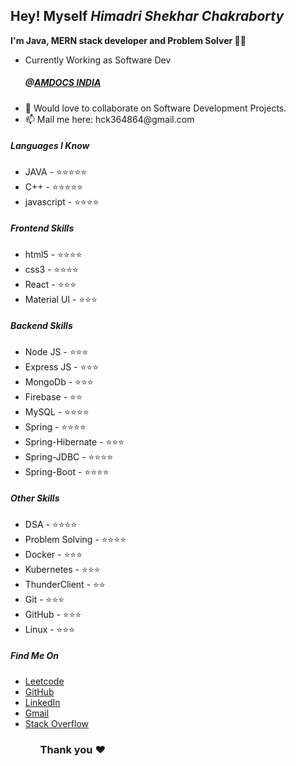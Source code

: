 <h2>Hey!  Myself <b><i>Himadri Shekhar Chakraborty</i></b></h2>

<b>I'm Java, MERN stack developer and Problem Solver 🐱‍💻</b>

<ul>
<li>Currently Working as Software Dev <span><h5>@<a href="https://www.amdocs.com/">AMDOCS INDIA</a></h5></span></li>
<li>💞️ Would love to collaborate on Software Development Projects.</li>
<li>📫 Mail me here: hck364864@gmail.com</li>
</ul>
 
<h5>Languages I Know</h5>
<ul>
 <li>JAVA - ⭐⭐⭐⭐⭐</li>
 <li>C++ - ⭐⭐⭐⭐⭐</li>
<li>javascript - ⭐⭐⭐⭐</li>
</ul>

<h5>Frontend Skills</h5>
<ul list-style-type="circle">
<li>html5 - ⭐⭐⭐⭐</li>
<li>css3 - ⭐⭐⭐⭐</li>
<li>React - ⭐⭐⭐</li>
<li>Material UI - ⭐⭐⭐</li>
</ul>

<h5>Backend Skills</h5>
<ul>
<li>Node JS - ⭐⭐⭐</li>
<li>Express JS - ⭐⭐⭐</li>
<li>MongoDb - ⭐⭐⭐</li>
<li>Firebase - ⭐⭐</li>
<li>MySQL - ⭐⭐⭐⭐</li>
<li>Spring - ⭐⭐⭐⭐</li>
<li>Spring-Hibernate - ⭐⭐⭐</li>
<li>Spring-JDBC - ⭐⭐⭐⭐</li>
<li>Spring-Boot - ⭐⭐⭐⭐</li>
</ul>

<h5>Other Skills</h5>
<ul>
<li>DSA - ⭐⭐⭐⭐</li>
<li>Problem Solving - ⭐⭐⭐⭐</li>
<li>Docker - ⭐⭐⭐</li>
<li>Kubernetes - ⭐⭐⭐</li>
<li>ThunderClient - ⭐⭐</li>
<li>Git - ⭐⭐⭐</li>
<li>GitHub - ⭐⭐⭐</li>
<li>Linux - ⭐⭐⭐</li>
</ul>

<h5>Find Me On</h5>
<ul>
<li><a href="https://leetcode.com/sky_walkerCh/">Leetcode</a></li>
<li><a href="https://github.com/codeAlpha776Himadri/">GitHub</a></li>
<li><a href="https://www.linkedin.com/in/himadrichakraborty7/">LinkedIn</a></li>
<li><a href="https://mailto:hck364864@gmail.com">Gmail</a></li>
<li><a href="https://stackoverflow.com/users/16233444/himadri-chakraborty">Stack Overflow</a></li>
<ul/>


<h3>Thank you ❤️</h3>
